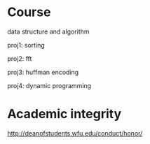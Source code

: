 Course
=============================
data structure and algorithm

proj1: sorting

proj2: fft

proj3: huffman encoding

proj4: dynamic programming

Academic integrity
=============================

http://deanofstudents.wfu.edu/conduct/honor/

